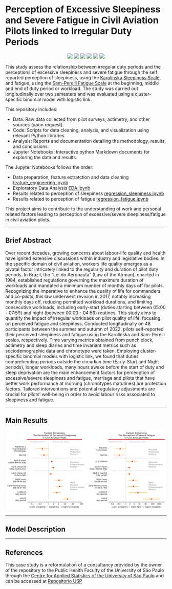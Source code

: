 # Perception of Excessive Sleepiness and Severe Fatigue in Civil Aviation Pilots linked to Irregular Duty Periods

<p style="text-align: center;"> <img src="https://img.shields.io/badge/Python 3-pymer-blue?logo=SimpleIconName&logoColor=ColorName&style=ShieldStyle" /> <img src="https://img.shields.io/badge/Python 3-pandas-darkblue?logo=SimpleIconName&logoColor=ColorName&style=ShieldStyle" /> <img src="https://img.shields.io/badge/Python 3-numpy-darkgreen?logo=SimpleIconName&logoColor=ColorName&style=ShieldStyle" /> <img src="https://img.shields.io/badge/Python 3-seaborn-green?logo=SimpleIconName&logoColor=ColorName&style=ShieldStyle" /> <img src="https://img.shields.io/badge/Python 3-matplotlib-lightblue?logo=SimpleIconName&logoColor=ColorName&style=ShieldStyle" /> <img src="https://img.shields.io/badge/Python 3-Jupyter-orange?logo=SimpleIconName&logoColor=ColorName&style=ShieldStyle" /> </p>

This study assess the relationship between irregular duty periods and the perceptions of excessive sleepiness and severe fatigue through the self reported perception of sleepiness, using the [Karolinska Sleepiness Scale](https://www.ncbi.nlm.nih.gov/pmc/articles/PMC5511283/), and fatigue, using the [Sam-Perelli Fatigue Scale](https://psycnet.apa.org/record/2017-30931-005) at the beginning, middle and end of duty period or workload. The study was carried out longitudinally over two semesters and was evaluated using a cluster-specific binomial model with logistic link.


This repository includes:

* Data: Raw data collected from pilot surveys, actimetry, and other sources (upon request).
* Code: Scripts for data cleaning, analysis, and visualization using relevant Python libraries.
* Analysis: Reports and documentation detailing the methodology, results, and conclusions.
* Jupyter Notebooks: Interactive python Markdown documents for exploring the data and results.

The Jupyter Notebooks follows the order:

* Data preparation, feature extratction and data cleaning [feature_engineering.ipynb](feature_engineering.ipynb)
* Exploratory Data Analysis [EDA.ipynb](Exploratory_Data_Analysis.ipynb)
* Results related to perception of sleepiness [regression_sleepiness.ipynb](regression_sleepiness_2.ipynb)
* Results related to perception of fatigue [regression_fatigue.ipynb](regression_fatigue.ipynb)

This project aims to contribute to the understanding of work and personal related factors leading to perception of excessive/severe sleepiness/fatigue in civil aviation pilots.

---

## Brief Abstract

Over recent decades, growing concerns about labour-life quality and health have ignited extensive discussions within industry and legislative bodies. In the specific domain of civil aviation, workers life quality emerges as a pivotal factor intricately linked to the regularity and duration of pilot duty periods. In Brazil, the “Lei do Aeronauta” (Law of the Airman), enacted in 1984, established regulations governing the maximum duration of workloads and mandated a minimum number of monthly days off for pilots. Recognizing the imperative to enhance the quality of life for commanders and co-pilots, this law underwent revision in 2017, notably increasing monthly days off, reducing permitted workload durations, and limiting consecutive workloads, including early-start (duties starting between 05:00 - 07:59) and night (between 00:00 - 04:59) routines. This study aims to quantify the impact of irregular workloads on pilot quality of life, focusing on perceived fatigue and sleepiness. Conducted longitudinally on 48 participants between the summer and autumn of 2022, pilots self-reported their perceived sleepiness and fatigue using the Karolinska and Sam-Perelli scales, respectively. Time varying metrics obtained from punch clock, actimetry and sleep diaries and time invariant metrics such as sociodemographic data and chronotype were taken. Employing cluster-specific binomial models with logistic link, we found that duties comprehending periods outside the circadian time (Early-Start and Night periods), longer workloads, many hours awake before the start of duty and sleep deprivation are the main enhancement factors for percecption of excessive/severe sleepiness and fatigue, marriage and pilots that have better work performance at morning (chronotypes matutines) are protection factors. Tailored interventions and potential regulatory adjustments are crucial for pilots’ well-being in order to avoid labour risks associated to sleepiness and fatigue.

---

## Main Results

<p float="left">
  <img src="/figures/sleepiness_coeffs_odds.png" width="250" />
  <img src="/figures/fatigue_coeffs_odds.png" width="250" /> 
</p>

---

## Model Description

---

## References

This case study is a reformulation of a consultancy provided by the owner of the repository to the Public Health Faculty of the University of São Paulo through the [Centre for Applied Statistics of the University of São Paulo](https://www.ime.usp.br/cea/) and can be accessed at [Repositorio USP](https://repositorio.usp.br/item/003118043)

